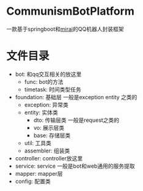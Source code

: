 # CommunismBotPlatform
一款基于springboot和[mirai](https://github.com/mamoe/mirai)的QQ机器人封装框架

# 文件目录

- bot: 和qq交互相关的放这里
    - func: bot的方法
    - timetask: 时间类型任务
- foundation: 基础层 一般是exception entity 之类的
    - exception: 异常类
    - entity: 实体类
        - dto: 传输层类 一般是request之类的
        - vo: 展示层类
        - base: 存储层类
    - util: 工具类
    - assembler: 组装类
- controller: controller放这里
- service: service 一般是bot和web通用的服务提取
- mapper: mapper层
- config: 配置类
